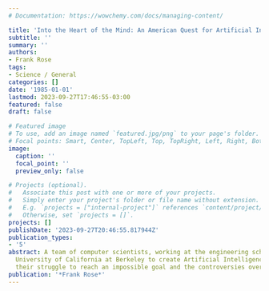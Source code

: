```yaml
---
# Documentation: https://wowchemy.com/docs/managing-content/

title: 'Into the Heart of the Mind: An American Quest for Artificial Intelligence'
subtitle: ''
summary: ''
authors:
- Frank Rose
tags:
- Science / General
categories: []
date: '1985-01-01'
lastmod: 2023-09-27T17:46:55-03:00
featured: false
draft: false

# Featured image
# To use, add an image named `featured.jpg/png` to your page's folder.
# Focal points: Smart, Center, TopLeft, Top, TopRight, Left, Right, BottomLeft, Bottom, BottomRight.
image:
  caption: ''
  focal_point: ''
  preview_only: false

# Projects (optional).
#   Associate this post with one or more of your projects.
#   Simply enter your project's folder or file name without extension.
#   E.g. `projects = ["internal-project"]` references `content/project/deep-learning/index.md`.
#   Otherwise, set `projects = []`.
projects: []
publishDate: '2023-09-27T20:46:55.817944Z'
publication_types:
- '5'
abstract: A team of computer scientists, working at the engineering school of the
  University of California at Berkeley to create Artificial Intelligence, documents
  their struggle to reach an impossible goal and the controversies over their work
publication: '*Frank Rose*'
---
```

